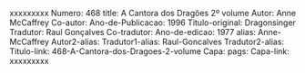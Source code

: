xxxxxxxxx
Numero: 468
title: A Cantora dos Dragões 2º volume
Autor: Anne McCaffrey
Co-autor: 
Ano-de-Publicacao: 1996
Titulo-original: Dragonsinger
Tradutor: Raul Gonçalves
Co-tradutor: 
Ano-de-edicao: 1977
alias: Anne-McCaffrey
Autor2-alias: 
Tradutor1-alias: Raul-Goncalves
Tradutor2-alias: 
Titulo-link: 468-A-Cantora-dos-Dragoes-2-volume
Capa: 
pags: 
Capa-link: 
xxxxxxxxx